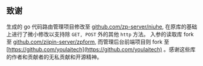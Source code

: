 ## 致谢
生成的 go 代码路由管理项目修改至 [github.com/zp-server/niuhe](https://github.com/ziipin-server/niuhe), 在原库的基础上进行了微小修改以支持除 `GET, POST` 外的其他 `http` 方法。 入参的读取库 fork 至 [github.com/ziipin-server/zpform](https://github.com/ziipin-server/zpform), 而管理后台前端项目则 fork 至 [https://github.com/youlaitech](https://github.com/youlaitech) 。感谢这些库的作者和贡献者的无私贡献和开源精神。